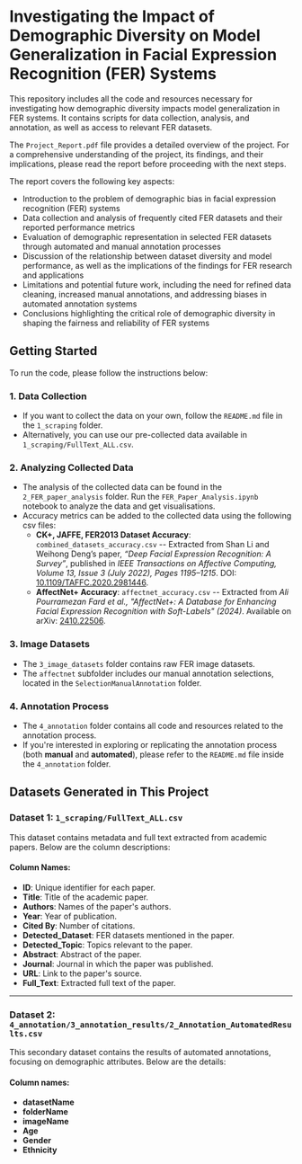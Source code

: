 # Investigating the Impact of Demographic Diversity on Model Generalization in Facial Expression Recognition (FER) Systems

This repository includes all the code and resources necessary for investigating how demographic diversity impacts model generalization in FER systems. It contains scripts for data collection, analysis, and annotation, as well as access to relevant FER datasets.

The `Project_Report.pdf` file provides a detailed overview of the project. For a comprehensive understanding of the project, its findings, and their implications, please read the report before proceeding with the next steps.

The report covers the following key aspects:

- Introduction to the problem of demographic bias in facial expression recognition (FER) systems
- Data collection and analysis of frequently cited FER datasets and their reported performance metrics
- Evaluation of demographic representation in selected FER datasets through automated and manual annotation processes
- Discussion of the relationship between dataset diversity and model performance, as well as the implications of the findings for FER research and applications
- Limitations and potential future work, including the need for refined data cleaning, increased manual annotations, and addressing biases in automated annotation systems
- Conclusions highlighting the critical role of demographic diversity in shaping the fairness and reliability of FER systems

## Getting Started

To run the code, please follow the instructions below:

### 1. Data Collection
- If you want to collect the data on your own, follow the `README.md` file in the `1_scraping` folder.
- Alternatively, you can use our pre-collected data available in `1_scraping/FullText_ALL.csv`.

### 2. Analyzing Collected Data
- The analysis of the collected data can be found in the `2_FER_paper_analysis` folder. Run the `FER_Paper_Analysis.ipynb` notebook to analyze the data and get visualisations.
- Accuracy metrics can be added to the collected data using the following csv files: 
  - **CK+, JAFFE, FER2013 Dataset Accuracy**: `combined_datasets_accuracy.csv` -- Extracted from Shan Li and Weihong Deng’s paper, *“Deep Facial Expression Recognition: A Survey”*, published in *IEEE Transactions on Affective Computing, Volume 13, Issue 3 (July 2022), Pages 1195–1215*. DOI: [10.1109/TAFFC.2020.2981446](https://dx.doi.org/10.1109/TAFFC.2020.2981446).
  - **AffectNet+ Accuracy**: `affectnet_accuracy.csv` -- Extracted from *Ali Pourramezan Fard et al., "AffectNet+: A Database for Enhancing Facial Expression Recognition with Soft-Labels" (2024)*. Available on arXiv: [2410.22506](https://arxiv.org/abs/2410.22506).

### 3. Image Datasets
- The `3_image_datasets` folder contains raw FER image datasets.
- The `affectnet` subfolder includes our manual annotation selections, located in the `SelectionManualAnnotation` folder.

### 4. Annotation Process
- The `4_annotation` folder contains all code and resources related to the annotation process.
- If you're interested in exploring or replicating the annotation process (both **manual** and **automated**), please refer to the `README.md` file inside the `4_annotation` folder.

## Datasets Generated in This Project

### Dataset 1: `1_scraping/FullText_ALL.csv`
This dataset contains metadata and full text extracted from academic papers. Below are the column descriptions:

#### Column Names:
- **ID**: Unique identifier for each paper.
- **Title**: Title of the academic paper.
- **Authors**: Names of the paper's authors.
- **Year**: Year of publication.
- **Cited By**: Number of citations.
- **Detected_Dataset**: FER datasets mentioned in the paper.
- **Detected_Topic**: Topics relevant to the paper.
- **Abstract**: Abstract of the paper.
- **Journal**: Journal in which the paper was published.
- **URL**: Link to the paper's source.
- **Full_Text**: Extracted full text of the paper.

---

### Dataset 2: `4_annotation/3_annotation_results/2_Annotation_AutomatedResults.csv`
This secondary dataset contains the results of automated annotations, focusing on demographic attributes. Below are the details:


#### Column names:
- **datasetName**
- **folderName**
- **imageName**
- **Age**
- **Gender**
- **Ethnicity**



